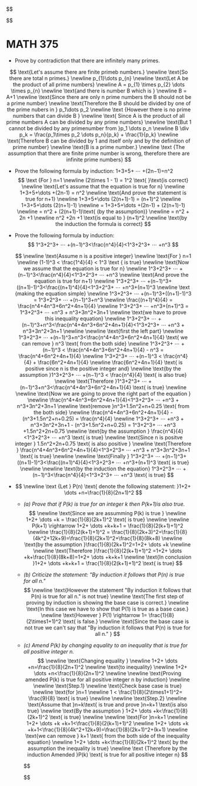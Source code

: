 $$

$$

# MATH 375 



* Prove by contradiction that there are infinitely many primes.


$$
\text{Let's assume there are finite primeb numbers.}
  \newline \text{So there are total n primes.}
  \newline p_{1}\dots p_{n} 
  \newline \text{Let A be the product of all prime numbers} 
  \newline A = p_{1} \times p_{2} \dots \times p_{n}
  \newline \text{and there is number B which is }
  \newline B = A+1
  \newline \text{Since there are only n prime numbers the B should not be a prime number}
  \newline \text{Therefore the B should be divided by one of the prime nubers in } p_1\dots p_2
  \newline \text {However there is no prime numbers that can divide B } 
  \newline \text{ Since A is the product of all prime numbers A can be divided by any prime numbers}
  \newline \text{But 1 cannot be divided by any primenumber from }p_1 \dots p_n 
  \newline B \div p_k = \frac{p_1\times p_2 \dots p_n}{p_k} + \frac{1}{p_k}
  \newline \text{Therefore B can be divided by 1 and itself only and by the definition of prime number}
  \newline \text{B is a prime number.}
  \newline \text {The assumption that there are finite prime number is wrong, therefore there are infinite prime numbers}
$$

  

* Prove the following formula by induction: 1+3+5+ ⋯ +(2n−1)=n^2
  $$
  \text {For } n=1
  \newline (2\times 1 - 1) = 1^2 \text{ }\text{is correct}
  \newline \text{Let's assume that the equation is true for n}
  \newline 1+3+5+\dots +(2n-1) = n^2
  \newline \text{And prove the statement is true for n+1}
  \newline 1+3+5+\dots (2(n+1)-1) = (n+1)^2
  \newline 1+3+5+\dots (2(n+1)-1) 
  \newline = 1+3+5+\dots +(2n-1) + (2(n+1)-1)
  \newline = n^2 + (2(n+1)-1)\text{ (by the assumption)}
  \newline = n^2 + 2n +1
  \newline n^2 +2n +1 \text{is equal to } (n+1)^2
  \newline \text{by the induction the formula is correct}
  $$
  



* Prove the following formula by induction: 
  $$
  1^3+2^3+ ⋯ +(n−1)^3<\frac{n^4}{4}<1^3+2^3+ ⋯ +n^3
  $$

  $$
  \newline \text{Assume n is a positive integer}
  \newline \text{For } n=1
  \newline (1-1)^3 < \frac{1^4}{4} < 1^3 \text { is true}
  \newline \text{Now we assume that the equation is true for n}
  \newline 1^3+2^3+ ⋯ +(n−1)^3<\frac{n^4}{4}<1^3+2^3+ ⋯ +n^3
  \newline \text{And prove the equation is true for n+1}
  \newline 1^3+2^3+ ⋯ +(n−1)^3+((n+1)-1)^3<\frac{(n+1)^4}{4}<1^3+2^3+ ⋯ +n^3+(n+1)^3
  \newline \text {making the equation simple}
  \newline 1^3+2^3+ ⋯ +(n−1)^3+((n+1)-1)^3 = 1^3+2^3+ ⋯ +(n−1)^3+n^3
  \newline \frac{(n+1)^4}{4} = \frac{n^4+4n^3+6n^2+4n+1}{4}
  \newline 1^3+2^3+ ⋯ +n^3+(n+1)^3 = 1^3+2^3+ ⋯ +n^3 + n^3+3n^2+3n+1
  \newline \text{we have to prove this  inequality equation}
  \newline 1^3+2^3+ ⋯ +(n−1)^3+n^3<\frac{n^4+4n^3+6n^2+4n+1}{4}<1^3+2^3+ ⋯ +n^3 + n^3+3n^2+3n+1
  \newline
  \newline \text{first the left part}
  \newline 1^3+2^3+ ⋯ +(n−1)^3+n^3<\frac{n^4+4n^3+6n^2+4n+1}{4} \text{ we can remove } n^3 \text{ from the both side}
  \newline 1^3+2^3+ ⋯ +(n−1)^3 < \frac{n^4+4n^3+6n^2+4n+1}{4} - n^3 = \frac{n^4+6n^2+4n+1}{4}
  \newline 1^3+2^3+ ⋯ +(n−1)^3 < \frac{n^4}{4} + \frac{6n^2+4n+1}{4}
  \newline \frac{6n^2+4n+1}{4} \text{ is positive since n is the positive integer and}
  \newline \text{by the assumption }1^3+2^3+ ⋯ +(n−1)^3 < \frac{n^4}{4} \text{ is also true}
  \newline \text{Therefore }1^3+2^3+ ⋯ +(n−1)^3+n^3<\frac{n^4+4n^3+6n^2+4n+1}{4} \text{ is true}
  \newline 
  \newline \text{Now we are going to prove the right part of the equation }
  \newline \frac{n^4+4n^3+6n^2+4n+1}{4}<1^3+2^3+ ⋯ +n^3 + n^3+3n^2+3n+1
  \newline \text{remove }n^3+1.5n^2+n+0.25 \text{ from the both side}
  \newline \frac{n^4+4n^3+6n^2+4n+1}{4} - (n^3+1.5n^2+n+0.25) = \frac{n^4}{4}
  \newline 1^3+2^3+ ⋯ +n^3 + n^3+3n^2+3n+1 - (n^3+1.5n^2+n+0.25) = 1^3+2^3+ ⋯ +n^3 +1.5n^2+2n+0.75
  \newline \text{by the assumption } \frac{n^4}{4}<1^3+2^3+ ⋯ +n^3 \text{ is true}
  \newline \text{Since n is positve integer } 1.5n^2+2n+0.75 \text{ is also positive }
  \newline \text{Therefore } \frac{n^4+4n^3+6n^2+4n+1}{4}<1^3+2^3+ ⋯ +n^3 + n^3+3n^2+3n+1 \text{ is true}
  \newline
  \newline \text{Finally } 1^3+2^3+ ⋯ +(n−1)^3+((n+1)-1)^3<\frac{(n+1)^4}{4}<1^3+2^3+ ⋯ +n^3+(n+1)^3 \text{ is true}
  \newline
  \newline \text{by the induction the equation} 1^3+2^3+ ⋯ +(n−1)^3<\frac{n^4}{4}<1^3+2^3+ ⋯ +n^3 \text{ is true}
  $$
  
  



* $$
  \newline \text {Let } P(n) \text{ denote the following statement: }1+2+ \dots +n=\frac{1}{8}(2n+1)^2
  $$

  - *(a) Prove that if P(k) is true for an integer k then P(k+1)is also true.*
    $$
    \newline \text{Since we are assumming P(k) is true }
    \newline 1+2+ \dots +k = \frac{1}{8}(2k+1)^2 \text{ is true}
    \newline
    \newline P(k+1) \rightarrow 1+2+ \dots +k+k+1 = \frac{1}{8}(2(k+1)+1)^2
    \newline \frac{1}{8}(2(k+1)+1)^2 = \frac{1}{8}(2k+3)^2=\frac{1}{8}(4k^2+12k+9)=\frac{1}{8}(2k+1)^2+\frac{1}{8}(8k+8)
    \newline \text{by the assumption }\frac{1}{8}(2k+1)^2=1+2+ \dots +k
    \newline
    \newline \text{Therefore }\frac{1}{8}(2(k+1)+1)^2 =1+2+ \dots +k+\frac{1}{8}(8k+8)=1+2+ \dots +k+k+1
    \newline \text{In conclusion }1+2+ \dots +k+k+1 = \frac{1}{8}(2(k+1)+1)^2 \text{ is true}
    $$
    
  - *(b) Criticize the statement: "By induction it follows that P(n) is true for all n."*
    $$
    \newline \text{However the statement "By induction it follows that P(n) is true for all n." is not true}
    \newline \text{The first step of proving by induction is showing the base case is correct.}
    \newline \text{In this case we have to show that P(1) is true as a base case.}
    \newline \text{However } P(1) \rightarrow 1= \frac{1}{8}(2\times1+1)^2 \text{ is false.}
    \newline \text{Since the base case is not true we can't say that "By induction it follows that P(n) is true for all n." }
    $$
    
  - *(c) Amend P(k) by changing equality to an inequality that is true for all positive integer n.*
    $$
    \newline \text{Changing equality }
    \newline 1+2+ \dots +n=\frac{1}{8}(2n+1)^2
    \newline \text{to inequality}
    \newline 1+2+ \dots +n<\frac{1}{8}(2n+1)^2
    \newline 
    \newline \text{Proving amended P(k) is true for all positive integer n by induction}
    \newline
    \newline \text{Step.1}
    \newline \text{Check base case is true}
    \newline \text{for }n=1 
    \newline 1 < \frac{1}{8}(2\times1+1)^2= \frac{9}{8} \text{ is true}
    \newline
    \newline \text{Step.2}
    \newline \text{Assume that }n=k\text{ is true and prove }n=k+1 \text{is also true} 
    \newline \text{By the assumption } 1+2+ \dots +k<\frac{1}{8}(2k+1)^2 \text{ is true}
    \newline 
    \newline \text{For }n=k+1
    \newline 1+2+ \dots +k +k+1<\frac{1}{8}(2(k+1)+1)^2
    \newline 1+2+ \dots +k +k+1<\frac{1}{8}(4k^2+12k+9)=\frac{1}{8}(2k+1)^2+(k+1)
    \newline \text{we can remove } k+1 \text{ from the both side of the inequality equation}
    \newline 1+2+ \dots +k<\frac{1}{8}(2k+1)^2 \text{ by the assumption the inequality is true}
    \newline \text {Therefore by the induction Amended }P(k) \text{ is true for all positive integer n}
    $$
    
    $$
    
    $$
    

